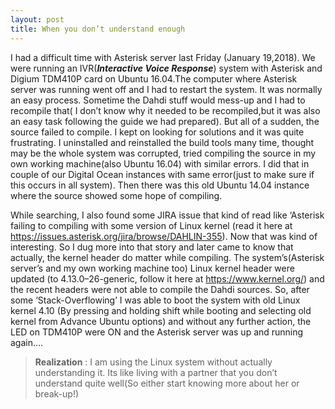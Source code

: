 ```yaml
---
layout: post
title: When you don’t understand enough
---
```



I had a difficult time with Asterisk server last Friday (January 19,2018). We were running an IVR(**_Interactive Voice Response_**) system with Asterisk and Digium TDM410P card on Ubuntu 16.04.The computer where Asterisk server was running went off and I had to restart the system. It was normally an easy process. Sometime the Dahdi stuff would mess-up and I had to recompile that( I don’t know why it needed to be recompiled,but it was also an easy task following the guide we had prepared). But all of a sudden, the source failed to compile. I kept on looking for solutions and it was quite frustrating. I uninstalled and reinstalled the build tools many time, thought may be the whole system was corrupted, tried compiling the source in my own working machine(also Ubuntu 16.04) with similar errors. I did that in couple of our Digital Ocean instances with same error(just to make sure if this occurs in all system). Then there was this old Ubuntu 14.04 instance where the source showed some hope of compiling.

While searching, I also found some JIRA issue that kind of read like ‘Asterisk failing to compiling with some version of Linux kernel (read it here at https://issues.asterisk.org/jira/browse/DAHLIN-355). Now that was kind of interesting. So I dug more into that story and later came to know that actually, the kernel header do matter while compiling. The system’s(Asterisk server’s and my own working machine too) Linux kernel header were updated (to 4.13.0–26-generic, follow it here at https://www.kernel.org/) and the recent headers were not able to compile the Dahdi sources. So, after some ‘Stack-Overflowing’ I was able to boot the system with old Linux kernel 4.10 (By pressing and holding shift while booting and selecting old kernel from Advance Ubuntu options) and without any further action, the LED on TDM410P were ON and the Asterisk server was up and running again….

> **Realization** : I am using the Linux system without actually understanding it. Its like living with a partner that you don’t understand quite well(So either start knowing more about her or break-up!)
